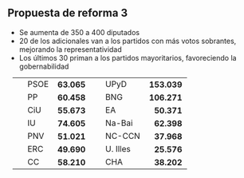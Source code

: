 Propuesta de reforma 3
----------------------

<div class="reformrules">
<ul>
<li>Se aumenta de 350 a 400 diputados</li>
<li>20 de los adicionales van a los partidos con más votos sobrantes, mejorando la representatividad</li>
<li>Los últimos 30 priman a los partidos mayoritarios, favoreciendo la gobernabilidad</li>
</ul>
<table style="margin: 5px 10px;">
<tr>
<td style="padding-left: 30px;"> PSOE    </td> <td style="font-weight: bold; text-align: right; padding: 0 10px;"> 63.065 </td> 
<td style="padding-left: 30px;"> UPyD    </td> <td style="font-weight: bold; text-align: right; padding: 0 10px;"> 153.039</td>
</tr>
<tr>
<td style="padding-left: 30px;"> PP      </td> <td style="font-weight: bold; text-align: right; padding: 0 10px;"> 60.458 </td>
<td style="padding-left: 30px;"> BNG     </td> <td style="font-weight: bold; text-align: right; padding: 0 10px;"> 106.271</td>
</tr>
<tr>
<td style="padding-left: 30px;"> CiU     </td> <td style="font-weight: bold; text-align: right; padding: 0 10px;"> 55.673 </td>
<td style="padding-left: 30px;"> EA     </td> <td style="font-weight: bold; text-align: right; padding: 0 10px;"> 50.371 </td>
</tr>
<tr>
<td style="padding-left: 30px;"> IU      </td> <td style="font-weight: bold; text-align: right; padding: 0 10px;"> 74.605</td>
<td style="padding-left: 30px;"> Na-Bai  </td> <td style="font-weight: bold; text-align: right; padding: 0 10px;"> 62.398 </td>
</tr>
<tr>
<td style="padding-left: 30px;"> PNV </td> <td style="font-weight: bold; text-align: right; padding: 0 10px;"> 51.021 </td>
<td style="padding-left: 30px;"> NC-CCN     </td> <td style="font-weight: bold; text-align: right; padding: 0 10px;"> 37.968 </td>
</tr>
<tr>
<td style="padding-left: 30px;"> ERC     </td> <td style="font-weight: bold; text-align: right; padding: 0 10px;"> 49.690 </td>
<td style="padding-left: 30px;"> U. Illes     </td> <td style="font-weight: bold; text-align: right; padding: 0 10px;"> 25.576 </td>
</tr>
<tr>
<td style="padding-left: 30px;"> CC  </td> <td style="font-weight: bold; text-align: right; padding: 0 10px;"> 58.210 </td>
<td style="padding-left: 30px;"> CHA     </td> <td style="font-weight: bold; text-align: right; padding: 0 10px;"> 38.202 </td>
</tr>
</table>
</div>
